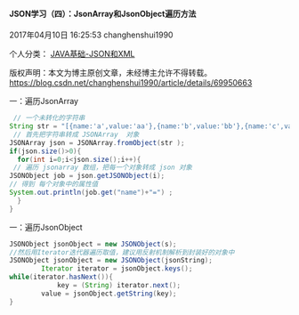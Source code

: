 #### JSON学习（四）：JsonArray和JsonObject遍历方法

2017年04月10日 16:25:53  changhenshui1990

个人分类： [JAVA基础-JSON和XML](https://blog.csdn.net/changhenshui1990/article/category/6947334)

版权声明：本文为博主原创文章，未经博主允许不得转载。	https://blog.csdn.net/changhenshui1990/article/details/69950663

一：遍历JsonArray

```java
 // 一个未转化的字符串
String str = "[{name:'a',value:'aa'},{name:'b',value:'bb'},{name:'c',value:'cc'},{name:'d',value:'dd'}]" ; 
 // 首先把字符串转成 JSONArray  对象
JSONArray json = JSONArray.fromObject(str );
if(json.size()>0){
  for(int i=0;i<json.size();i++){
 // 遍历 jsonarray 数组，把每一个对象转成 json 对象
JSONObject job = json.getJSONObject(i); 
// 得到 每个对象中的属性值
System.out.println(job.get("name")+"=") ;  
  }
}
```

一：遍历JsonObject

```java
JSONObject jsonObject = new JSONObject(s);
//然后用Iterator迭代器遍历取值，建议用反射机制解析到封装好的对象中
JSONObject jsonObject = new JSONObject(jsonString);
        Iterator iterator = jsonObject.keys();
while(iterator.hasNext()){
            key = (String) iterator.next();
        value = jsonObject.getString(key);
}
```





